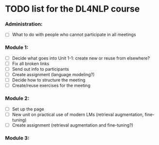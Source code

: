 
# TODO list for the DL4NLP course

### Administration:

- [ ] What to do with people who cannot participate in all meetings

### Module 1:
- [ ] Decide what goes into Unit 1-1: create new or reuse from elsewhere?
- [ ] Fix all broken links
- [ ] Send out info to participants
- [ ] Create assignment (language modeling?)
- [ ] Decide how to structure the meeting
- [ ] Create/reuse exercises for the meeting

### Module 2:

- [ ] Set up the page
- [ ] New unit on practical use of modern LMs (retrieval augmentation, fine-tuning)
- [ ] Create assignment (retrieval augmentation and fine-tuning?)

### Module 3:

